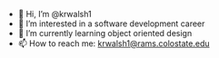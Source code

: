 - 👋 Hi, I’m @krwalsh1
- 👀 I’m interested in a software development career
- 🌱 I’m currently learning object oriented design
- 📫 How to reach me: krwalsh1@rams.colostate.edu

<!---
krwalsh1/krwalsh1 is a ✨ special ✨ repository because its `README.md` (this file) appears on your GitHub profile.
You can click the Preview link to take a look at your changes.
--->
